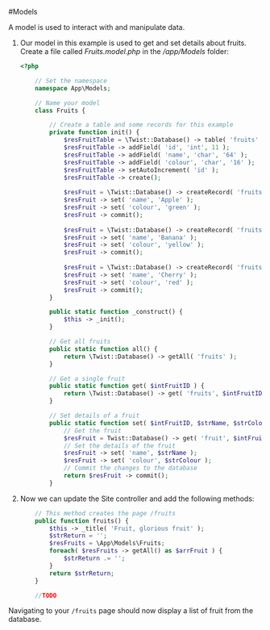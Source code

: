 #Models

A model is used to interact with and manipulate data.

1. Our model in this example is used to get and set details about fruits. Create a file called *Fruits.model.php* in the */app/Models* folder:
	```php
	<?php

		// Set the namespace
		namespace App\Models;

		// Name your model
		class Fruits {

			// Create a table and some records for this example
			private function init() {
				$resFruitTable = \Twist::Database() -> table( 'fruits' );
				$resFruitTable -> addField( 'id', 'int', 11 );
				$resFruitTable -> addField( 'name', 'char', '64' );
				$resFruitTable -> addField( 'colour', 'char', '16' );
				$resFruitTable -> setAutoIncrement( 'id' );
				$resFruitTable -> create();
				
				$resFruit = \Twist::Database() -> createRecord( 'fruits' );
				$resFruit -> set( 'name', 'Apple' );
				$resFruit -> set( 'colour', 'green' );
				$resFruit -> commit();
		
				$resFruit = \Twist::Database() -> createRecord( 'fruits' );
				$resFruit -> set( 'name', 'Banana' );
				$resFruit -> set( 'colour', 'yellow' );
				$resFruit -> commit();
		
				$resFruit = \Twist::Database() -> createRecord( 'fruits' );
				$resFruit -> set( 'name', 'Cherry' );
				$resFruit -> set( 'colour', 'red' );
				$resFruit -> commit();
			}

			public static function _construct() {
				$this -> _init();
			}

			// Get all fruits
			public static function all() {
				return \Twist::Database() -> getAll( 'fruits' );
			}

			// Get a single fruit
			public static function get( $intFruitID ) {
				return \Twist::Database() -> get( 'fruits', $intFruitID, 'id' );
			}

			// Set details of a fruit
			public static function set( $intFruitID, $strName, $strColour ) {
				// Get the fruit
				$resFruit = Twist::Database() -> get( 'fruit', $intFruitID, 'id' );
				// Set the details of the fruit
				$resFruit -> set( 'name', $strName );
				$resFruit -> set( 'colour', $strColour );
				// Commit the changes to the database
				return $resFruit -> commit();
			}

	```
	
2. Now we can update the Site controller and add the following methods:
	```php
		// This method creates the page /fruits
		public function fruits() {
			$this -> _title( 'Fruit, glorious fruit' );
			$strReturn = '';
			$resFruits = \App\Models\Fruits;
			foreach( $resFruits -> getAll() as $arrFruit ) {
				$strReturn .= '';
			}
			return $strReturn;
		}

		//TODO
	```

Navigating to your `/fruits` page should now display a list of fruit from the database.
